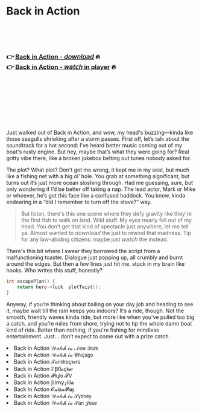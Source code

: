 <h1>Back in Action</h1>

<br><br><br>

<h3>👉 <a href="https://Todds-tuirigungcor1975.github.io/apufqrvtzd/">Back in Action - 𝘥𝘰𝘸𝘯𝘭𝘰𝘢𝘥</a> 🔥<br>
👉 <a href="https://Todds-tuirigungcor1975.github.io/apufqrvtzd/">Back in Action - 𝘸𝘢𝘵𝘤𝘩 in player</a> 🔥
</h3>



<br><br><br><br><br><br><br>


Just walked out of Back in Action, and wow, my head's buzzing—kinda like those seagulls shrieking after a storm passes. First off, let’s talk about the soundtrack for a hot second: I've heard better music coming out of my boat's rusty engine. But hey, maybe that’s what they were going for? Real gritty vibe there, like a broken jukebox belting out tunes nobody asked for.

The plot? What plot? Don't get me wrong, it kept me in my seat, but much like a fishing net with a big ol’ hole. You grab at something significant, but turns out it’s just more ocean sloshing through. Had me guessing, sure, but only wondering if I’d be better off taking a nap. The lead actor, Mark or Mike or whoever, he’s got this face like a confused haddock. You know, kinda endearing in a “did I remember to turn off the stove?” way.

> But listen, there's this one scene where they defy gravity like they're the first fish to walk on land. Wild stuff. My eyes nearly fell out of my head. You don’t get that kind of spectacle just anywhere, let me tell ya. Almost wanted to 𝘥𝘰𝘸𝘯𝘭𝘰𝘢𝘥 the   just to rewind that madness. Tip for any law-abiding citizens: maybe just 𝘸𝘢𝘵𝘤𝘩 the   instead.

There's this bit where I swear they borrowed the script from a malfunctioning toaster. Dialogue just popping up, all crumbly and burnt around the edges. But then a few lines just hit me, stuck in my brain like hooks. Who writes this stuff, honestly?

```c
int escapePlan() {
    return hero->luck  plotTwist();
}
```

Anyway, if you’re thinking about bailing on your day job and heading to see it, maybe wait till the rain keeps you indoors? It’s a ride, though. Not the smooth, friendly waves kinda ride, but more like when you've pulled too big a catch, and you’re miles from shore, trying not to tip the whole damn boat kind of ride. Better than nothing, if you're fishing for mindless entertainment. Just... don’t expect to come out with a prize catch.

<li>Back in Action 𝒲𝒶𝓉𝒸𝒽 𝒾𝓃 𝒩𝖾𝗐 𝒴𝗈𝗋𝗄</li>
<li>Back in Action 𝒲𝒶𝓉𝒸𝒽 𝒾𝓃 𝓒𝗁𝗂ç𝖺𝗀𝗈</li>
<li>Back in Action 𝒯𝒶𝗆𝗂𝗅𝗋𝗈ç𝗄𝑒𝗋𝗌</li>
<li>Back in Action 𝙿Ꞵť𝗅𝓸ç𝗄𝓮𝗋</li>
<li>Back in Action 𝓟𝗅ų𝗍𝗈 𝓣𝖵</li>
<li>Back in Action ƒ𝗂𝗅𝗆𝗒𝓏𝗂𝗅𝗅𝖆</li>
<li>Back in Action 𝓞𝓃𝗂𝗈𝓃𝓟𝗅𝖆𝗒</li>
<li>Back in Action 𝒲𝒶𝓉𝒸𝒽 𝒾𝓃 𝒮𝗒𝖽𝗇𝖾𝗒</li>
<li>Back in Action 𝒲𝒶𝓉𝒸𝒽 𝒾𝓃 𝒮𝖺𝗇 𝒥𝗈𝗌𝖾</li>
